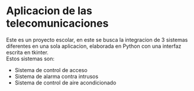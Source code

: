 <h1>Aplicacion de las telecomunicaciones</h1>
Este es un proyecto escolar, en este se busca la integracion de 3 sistemas diferentes en una sola aplicacion, elaborada en Python con una interfaz escrita en tkinter.
<br>
Estos sistemas son:
<br>
<ul> 
<li>Sistema de control de acceso</li>
<li>Sistema de alarma contra intrusos</li>
<li>Sistema de control de aire acondicionado</li>
</ul>
